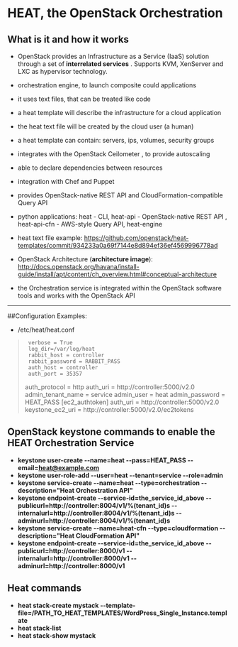# HEAT, the OpenStack Orchestration 

## What is it and how it works

 * OpenStack provides an Infrastructure as a Service (IaaS) solution through a set of **interrelated services** . Supports KVM, XenServer and LXC as hypervisor technology.


 * orchestration engine, to launch composite could applications
 * it uses text files, that can be treated like code
 * a heat template will describe the infrastructure for a cloud application
 * the heat text file will be created by the cloud user (a human)
 * a heat template can contain: servers, ips, volumes, security groups
 * integrates with the OpenStack Ceilometer , to provide autoscaling
 * able to declare dependencies between resources 
 * integration with Chef and Puppet
 * provides OpenStack-native REST API and CloudFormation-compatible Query API
 * python applications: heat - CLI, heat-api - OpenStack-native REST API , heat-api-cfn - AWS-style Query API, heat-engine

 * heat text file example: https://github.com/openstack/heat-templates/commit/934233a0a69f7144e8d894ef36ef4569996778ad

 * OpenStack Architecture (**architecture image**): http://docs.openstack.org/havana/install-guide/install/apt/content/ch_overview.html#conceptual-architecture
 
 * the Orchestration service is integrated within the OpenStack software tools and works with the OpenStack API

***

##Configuration Examples:

 * /etc/heat/heat.conf
 >      verbose = True
 >      log_dir=/var/log/heat
 >      rabbit_host = controller
 >      rabbit_password = RABBIT_PASS
 >      auth_host = controller
 >      auth_port = 35357
 >	auth_protocol = http
 >	auth_uri = http://controller:5000/v2.0
 >	admin_tenant_name = service
 > 	admin_user = heat
 >	admin_password = HEAT_PASS
 >	[ec2_authtoken]
 >	auth_uri = http://controller:5000/v2.0
 >	keystone_ec2_uri = http://controller:5000/v2.0/ec2tokens

## OpenStack keystone commands to enable the HEAT Orchestration Service


 * **keystone user-create --name=heat --pass=HEAT_PASS --email=heat@example.com**
 * **keystone user-role-add --user=heat --tenant=service --role=admin**
 * **keystone service-create --name=heat --type=orchestration --description="Heat Orchestration API"**
 * **keystone endpoint-create --service-id=the_service_id_above --publicurl=http://controller:8004/v1/%\(tenant_id\)s --internalurl=http://controller:8004/v1/%\(tenant_id\)s --adminurl=http://controller:8004/v1/%\(tenant_id\)s**
 * **keystone service-create --name=heat-cfn --type=cloudformation --description="Heat CloudFormation API"**
 * **keystone endpoint-create --service-id=the_service_id_above --publicurl=http://controller:8000/v1 --internalurl=http://controller:8000/v1 --adminurl=http://controller:8000/v1**


## Heat commands

 * **heat stack-create mystack --template-file=/PATH_TO_HEAT_TEMPLATES/WordPress_Single_Instance.template**
 * **heat stack-list**
 * **heat stack-show mystack**


